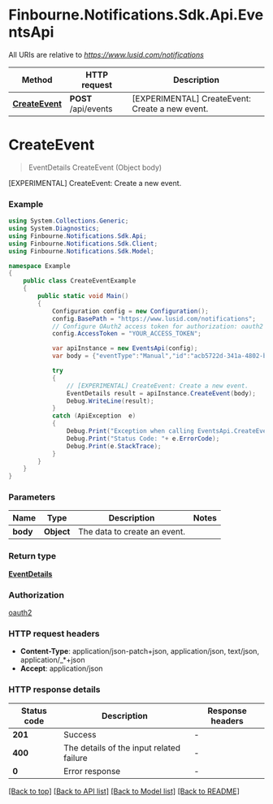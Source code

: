 # Finbourne.Notifications.Sdk.Api.EventsApi

All URIs are relative to *https://www.lusid.com/notifications*

Method | HTTP request | Description
------------- | ------------- | -------------
[**CreateEvent**](EventsApi.md#createevent) | **POST** /api/events | [EXPERIMENTAL] CreateEvent: Create a new event.


<a name="createevent"></a>
# **CreateEvent**
> EventDetails CreateEvent (Object body)

[EXPERIMENTAL] CreateEvent: Create a new event.

### Example
```csharp
using System.Collections.Generic;
using System.Diagnostics;
using Finbourne.Notifications.Sdk.Api;
using Finbourne.Notifications.Sdk.Client;
using Finbourne.Notifications.Sdk.Model;

namespace Example
{
    public class CreateEventExample
    {
        public static void Main()
        {
            Configuration config = new Configuration();
            config.BasePath = "https://www.lusid.com/notifications";
            // Configure OAuth2 access token for authorization: oauth2
            config.AccessToken = "YOUR_ACCESS_TOKEN";

            var apiInstance = new EventsApi(config);
            var body = {"eventType":"Manual","id":"acb5722d-341a-4802-b9fd-cf740a6a7797","message":"TestMessage","subject":"TestSubject","eventTime":"2021-08-27T17:39:02.9427036+01:00"};  // Object | The data to create an event.

            try
            {
                // [EXPERIMENTAL] CreateEvent: Create a new event.
                EventDetails result = apiInstance.CreateEvent(body);
                Debug.WriteLine(result);
            }
            catch (ApiException  e)
            {
                Debug.Print("Exception when calling EventsApi.CreateEvent: " + e.Message );
                Debug.Print("Status Code: "+ e.ErrorCode);
                Debug.Print(e.StackTrace);
            }
        }
    }
}
```

### Parameters

Name | Type | Description  | Notes
------------- | ------------- | ------------- | -------------
 **body** | **Object**| The data to create an event. | 

### Return type

[**EventDetails**](EventDetails.md)

### Authorization

[oauth2](../README.md#oauth2)

### HTTP request headers

 - **Content-Type**: application/json-patch+json, application/json, text/json, application/_*+json
 - **Accept**: application/json


### HTTP response details
| Status code | Description | Response headers |
|-------------|-------------|------------------|
| **201** | Success |  -  |
| **400** | The details of the input related failure |  -  |
| **0** | Error response |  -  |

[[Back to top]](#) [[Back to API list]](../README.md#documentation-for-api-endpoints) [[Back to Model list]](../README.md#documentation-for-models) [[Back to README]](../README.md)

